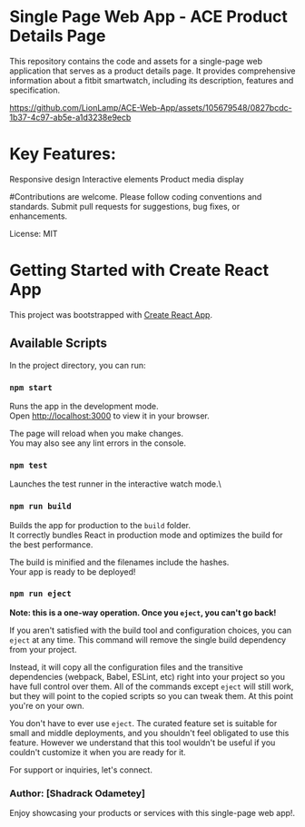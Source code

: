 # Single Page Web App - ACE Product Details Page

This repository contains the code and assets for a single-page web application that serves as a product details page. It provides comprehensive information about a fitbit smartwatch, including its description, features and specification.

https://github.com/LionLamp/ACE-Web-App/assets/105679548/0827bcdc-1b37-4c97-ab5e-a1d3238e9ecb

# Key Features:
Responsive design
Interactive elements
Product media display

#Contributions are welcome. 
Please follow coding conventions and standards. Submit pull requests for suggestions, bug fixes, or enhancements.

License: MIT

# Getting Started with Create React App

This project was bootstrapped with [Create React App](https://github.com/facebook/create-react-app).

## Available Scripts

In the project directory, you can run:

### `npm start`

Runs the app in the development mode.\
Open [http://localhost:3000](http://localhost:3000) to view it in your browser.

The page will reload when you make changes.\
You may also see any lint errors in the console.

### `npm test`

Launches the test runner in the interactive watch mode.\

### `npm run build`

Builds the app for production to the `build` folder.\
It correctly bundles React in production mode and optimizes the build for the best performance.

The build is minified and the filenames include the hashes.\
Your app is ready to be deployed!

### `npm run eject`

**Note: this is a one-way operation. Once you `eject`, you can't go back!**

If you aren't satisfied with the build tool and configuration choices, you can `eject` at any time. This command will remove the single build dependency from your project.

Instead, it will copy all the configuration files and the transitive dependencies (webpack, Babel, ESLint, etc) right into your project so you have full control over them. All of the commands except `eject` will still work, but they will point to the copied scripts so you can tweak them. At this point you're on your own.

You don't have to ever use `eject`. The curated feature set is suitable for small and middle deployments, and you shouldn't feel obligated to use this feature. However we understand that this tool wouldn't be useful if you couldn't customize it when you are ready for it.

For support or inquiries, let's connect.

### Author: [Shadrack Odametey]

Enjoy showcasing your products or services with this single-page web app!.
